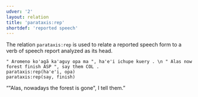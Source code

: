 ```yaml
---
udver: '2'
layout: relation
title: 'parataxis:rep'
shortdef: 'reported speech'
---
```


The relation `parataxis:rep` is used to relate a reported speech form to a verb of speech report analyzed as its head.

~~~ sdparse
" Aromeno ko'agã ka'aguy opa ma ", ha'e'i ichupe kuery . \n " Alas now forest finish ASP ", say them COL .
parataxis:rep(ha'e'i, opa)
parataxis:rep(say, finish)
~~~

“"Alas, nowadays the forest is gone", I tell them.”

<!-- Interlanguage links updated Út 9. května 2023, 20:04:32 CEST -->
